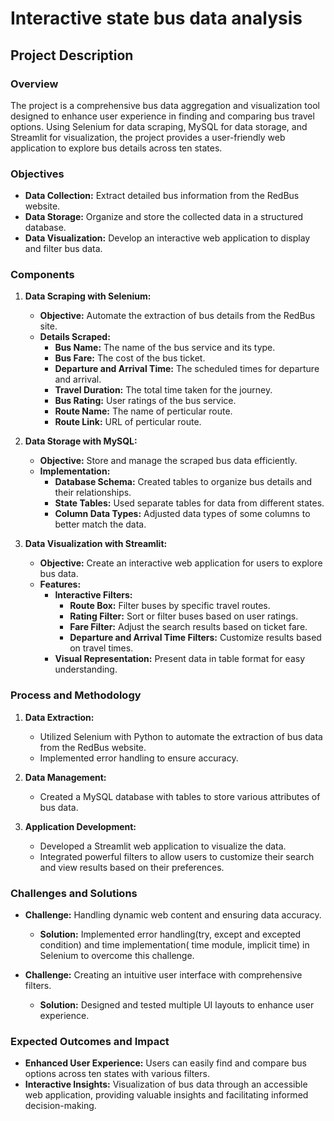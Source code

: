 # Interactive state bus data analysis

## Project Description

### Overview

The project is a comprehensive bus data aggregation and visualization tool designed to enhance user experience in finding and comparing bus travel options. Using Selenium for data scraping, MySQL for data storage, and Streamlit for visualization, the project provides a user-friendly web application to explore bus details across ten states.

### Objectives

- **Data Collection:** Extract detailed bus information from the RedBus website.
- **Data Storage:** Organize and store the collected data in a structured database.
- **Data Visualization:** Develop an interactive web application to display and filter bus data.

### Components

1. **Data Scraping with Selenium:**
   - **Objective:** Automate the extraction of bus details from the RedBus site.
   - **Details Scraped:**
     - **Bus Name:** The name of the bus service and its type.
     - **Bus Fare:** The cost of the bus ticket.
     - **Departure and Arrival Time:** The scheduled times for departure and arrival.
     - **Travel Duration:** The total time taken for the journey.
     - **Bus Rating:** User ratings of the bus service.
     - **Route Name:** The name of perticular route.
     - **Route Link:** URL of perticular route.

2. **Data Storage with MySQL:**
   - **Objective:** Store and manage the scraped bus data efficiently.
   - **Implementation:** 
     - **Database Schema:** Created tables to organize bus details and their relationships.
     - **State Tables:** Used separate tables for data from different states.
     - **Column Data Types:** Adjusted data types of some columns to better match the data.

3. **Data Visualization with Streamlit:**
   - **Objective:** Create an interactive web application for users to explore bus data.
   - **Features:**
     - **Interactive Filters:**
       - **Route Box:** Filter buses by specific travel routes.
       - **Rating Filter:** Sort or filter buses based on user ratings.
       - **Fare Filter:** Adjust the search results based on ticket fare.
       - **Departure and Arrival Time Filters:** Customize results based on travel times.
     - **Visual Representation:** Present data in table format for easy understanding.

### Process and Methodology

1. **Data Extraction:**
   - Utilized Selenium with Python to automate the extraction of bus data from the RedBus website.
   - Implemented error handling to ensure accuracy.

2. **Data Management:**
   - Created a MySQL database with tables to store various attributes of bus data.

3. **Application Development:**
   - Developed a Streamlit web application to visualize the data.
   - Integrated powerful filters to allow users to customize their search and view results based on their preferences.

### Challenges and Solutions

- **Challenge:** Handling dynamic web content and ensuring data accuracy.
  - **Solution:** Implemented error handling(try, except and excepted condition) and time implementation( time module, implicit time) in Selenium to overcome this challenge.

- **Challenge:** Creating an intuitive user interface with comprehensive filters.
  - **Solution:** Designed and tested multiple UI layouts to enhance user experience.

### Expected Outcomes and Impact

- **Enhanced User Experience:** Users can easily find and compare bus options across ten states with various filters.
- **Interactive Insights:** Visualization of bus data through an accessible web application, providing valuable insights and facilitating informed decision-making.
